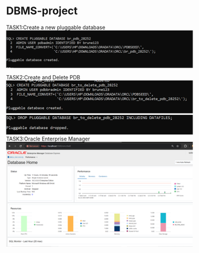 # DBMS-project

TASK1:Create a new pluggable database
![image alt](https://github.com/bruno123-code/DBMS-project/blob/main/creation%20of%201st%20pdb.PNG?raw=true)

TASK2:Create and Delete PDB
![image alt](https://github.com/bruno123-code/DBMS-project/blob/fac140fe0a4d42f29298177124f7de9d434f0bad/creation%20of%202nd%20pdb.PNG)
![image alt](https://github.com/bruno123-code/DBMS-project/blob/4b040e3aac63a4c27f1d62e938360eae94668034/deletion%20of%20pdb.PNG)
TASK3:Oracle Enterprise Manager
![image alt](https://github.com/bruno123-code/DBMS-project/blob/68d4c663fb580a9bd21d183f1728bbc340c7c9ad/OEM.PNG)

